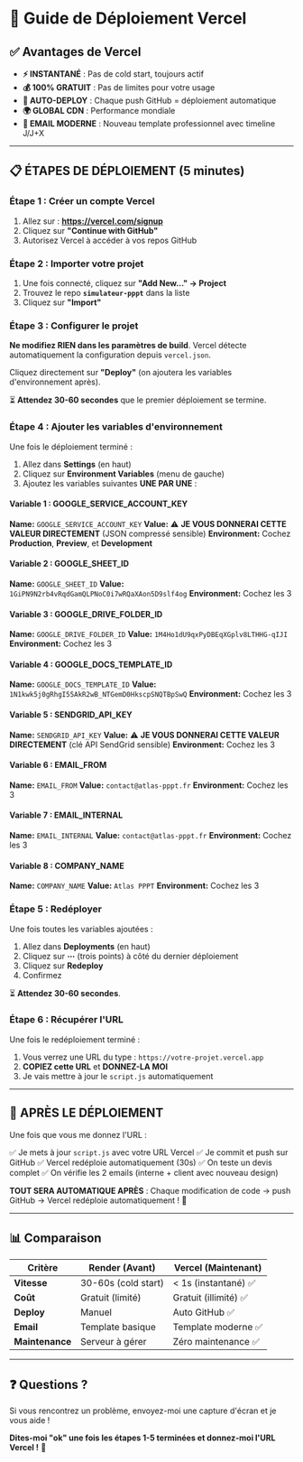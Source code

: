 # 🚀 Guide de Déploiement Vercel

## ✅ Avantages de Vercel

- **⚡ INSTANTANÉ** : Pas de cold start, toujours actif
- **💰 100% GRATUIT** : Pas de limites pour votre usage
- **🔄 AUTO-DEPLOY** : Chaque push GitHub = déploiement automatique
- **🌍 GLOBAL CDN** : Performance mondiale
- **📧 EMAIL MODERNE** : Nouveau template professionnel avec timeline J/J+X

---

## 📋 ÉTAPES DE DÉPLOIEMENT (5 minutes)

### Étape 1 : Créer un compte Vercel

1. Allez sur : **https://vercel.com/signup**
2. Cliquez sur **"Continue with GitHub"**
3. Autorisez Vercel à accéder à vos repos GitHub

### Étape 2 : Importer votre projet

1. Une fois connecté, cliquez sur **"Add New..." → Project**
2. Trouvez le repo **`simulateur-pppt`** dans la liste
3. Cliquez sur **"Import"**

### Étape 3 : Configurer le projet

**Ne modifiez RIEN dans les paramètres de build**. Vercel détecte automatiquement la configuration depuis `vercel.json`.

Cliquez directement sur **"Deploy"** (on ajoutera les variables d'environnement après).

⏳ **Attendez 30-60 secondes** que le premier déploiement se termine.

### Étape 4 : Ajouter les variables d'environnement

Une fois le déploiement terminé :

1. Allez dans **Settings** (en haut)
2. Cliquez sur **Environment Variables** (menu de gauche)
3. Ajoutez les variables suivantes **UNE PAR UNE** :

#### Variable 1 : GOOGLE_SERVICE_ACCOUNT_KEY
**Name:** `GOOGLE_SERVICE_ACCOUNT_KEY`
**Value:** ⚠️ **JE VOUS DONNERAI CETTE VALEUR DIRECTEMENT** (JSON compressé sensible)
**Environment:** Cochez **Production**, **Preview**, et **Development**

#### Variable 2 : GOOGLE_SHEET_ID
**Name:** `GOOGLE_SHEET_ID`
**Value:** `1GiPN9N2rb4vRqdGamQLPNoC0i7wRQaXAon5D9slf4og`
**Environment:** Cochez les 3

#### Variable 3 : GOOGLE_DRIVE_FOLDER_ID
**Name:** `GOOGLE_DRIVE_FOLDER_ID`
**Value:** `1M4Ho1dU9qxPyDBEqXGplv8LTHHG-qIJI`
**Environment:** Cochez les 3

#### Variable 4 : GOOGLE_DOCS_TEMPLATE_ID
**Name:** `GOOGLE_DOCS_TEMPLATE_ID`
**Value:** `1N1kwk5j0gRhgI55AkR2wB_NTGemD0HkscpSNQTBpSwQ`
**Environment:** Cochez les 3

#### Variable 5 : SENDGRID_API_KEY
**Name:** `SENDGRID_API_KEY`
**Value:** ⚠️ **JE VOUS DONNERAI CETTE VALEUR DIRECTEMENT** (clé API SendGrid sensible)
**Environment:** Cochez les 3

#### Variable 6 : EMAIL_FROM
**Name:** `EMAIL_FROM`
**Value:** `contact@atlas-pppt.fr`
**Environment:** Cochez les 3

#### Variable 7 : EMAIL_INTERNAL
**Name:** `EMAIL_INTERNAL`
**Value:** `contact@atlas-pppt.fr`
**Environment:** Cochez les 3

#### Variable 8 : COMPANY_NAME
**Name:** `COMPANY_NAME`
**Value:** `Atlas PPPT`
**Environment:** Cochez les 3

### Étape 5 : Redéployer

Une fois toutes les variables ajoutées :

1. Allez dans **Deployments** (en haut)
2. Cliquez sur **⋯** (trois points) à côté du dernier déploiement
3. Cliquez sur **Redeploy**
4. Confirmez

⏳ **Attendez 30-60 secondes**.

### Étape 6 : Récupérer l'URL

Une fois le redéploiement terminé :

1. Vous verrez une URL du type : `https://votre-projet.vercel.app`
2. **COPIEZ cette URL** et **DONNEZ-LA MOI**
3. Je vais mettre à jour le `script.js` automatiquement

---

## 🎯 APRÈS LE DÉPLOIEMENT

Une fois que vous me donnez l'URL :

✅ Je mets à jour `script.js` avec votre URL Vercel
✅ Je commit et push sur GitHub
✅ Vercel redéploie automatiquement (30s)
✅ On teste un devis complet
✅ On vérifie les 2 emails (interne + client avec nouveau design)

**TOUT SERA AUTOMATIQUE APRÈS** : Chaque modification de code → push GitHub → Vercel redéploie automatiquement ! 🚀

---

## 📊 Comparaison

| Critère | Render (Avant) | Vercel (Maintenant) |
|---------|----------------|---------------------|
| **Vitesse** | 30-60s (cold start) | < 1s (instantané) ✅ |
| **Coût** | Gratuit (limité) | Gratuit (illimité) ✅ |
| **Deploy** | Manuel | Auto GitHub ✅ |
| **Email** | Template basique | Template moderne ✅ |
| **Maintenance** | Serveur à gérer | Zéro maintenance ✅ |

---

## ❓ Questions ?

Si vous rencontrez un problème, envoyez-moi une capture d'écran et je vous aide !

**Dites-moi "ok" une fois les étapes 1-5 terminées et donnez-moi l'URL Vercel !** 🎉
